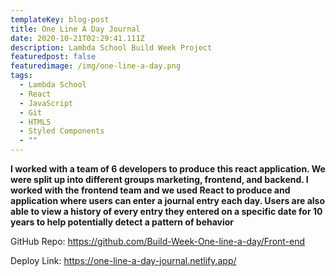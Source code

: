 ```yaml
---
templateKey: blog-post
title: One Line A Day Journal
date: 2020-10-21T02:29:41.111Z
description: Lambda School Build Week Project
featuredpost: false
featuredimage: /img/one-line-a-day.png
tags:
  - Lambda School
  - React
  - JavaScript
  - Git
  - HTML5
  - Styled Components
  - ""
---
```

**I worked with a team of 6 developers to produce this react application. We were split up into different groups marketing, frontend, and backend. I worked with the frontend team and we used React to produce and application where users can enter a journal entry each day. Users are also able to view a history of every entry they entered on a specific date for 10 years to help potentially detect a pattern of behavior**

GitHub Repo: <https://github.com/Build-Week-One-line-a-day/Front-end>

Deploy Link: <https://one-line-a-day-journal.netlify.app/>